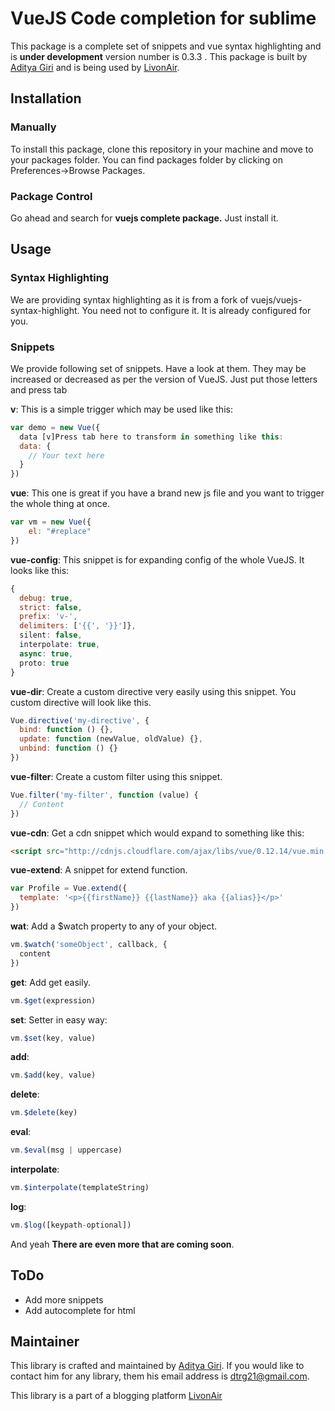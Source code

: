 # VueJS Code completion for sublime

This package is a complete set of snippets and vue syntax highlighting and is **under development** version number is 0.3.3 . This package is built by [Aditya Giri](https://github.com/BrainBuzzer) and is being used by [LivonAir](http://livonair.com).

## Installation

### Manually

To install this package, clone this repository in your machine and move to your packages folder. You can find packages folder by clicking on Preferences->Browse Packages.

### Package Control

Go ahead and search for __vuejs complete package.__ Just install it.

## Usage

### Syntax Highlighting

We are providing syntax highlighting as it is from a fork of vuejs/vuejs-syntax-highlight. You need not to configure it. It is already configured for you.

### Snippets

We provide following set of snippets. Have  a look at them. They may be increased or decreased as per the version of VueJS. Just put those letters and press <key>tab</key>

**v**:
This is a simple trigger which may be used like this:
```js
var demo = new Vue({
  data [v]Press tab here to transform in something like this:
  data: {
    // Your text here
  }
})
```
**vue**:
This one is great if you have a brand new js file and you want to trigger the whole thing at once.
```js
var vm = new Vue({
	el: "#replace"
})
```
**vue-config**:
This snippet is for expanding config of the whole VueJS. It looks like this:
```js
{
  debug: true,
  strict: false,
  prefix: 'v-',
  delimiters: ['{{', '}}']},
  silent: false,
  interpolate: true,
  async: true,
  proto: true
}
```
**vue-dir**:
Create a custom directive very easily using this snippet. You custom directive will look like this.
```js
Vue.directive('my-directive', {
  bind: function () {},
  update: function (newValue, oldValue) {},
  unbind: function () {}
})
```
**vue-filter**:
Create a custom filter using this snippet.
```js
Vue.filter('my-filter', function (value) {
  // Content
})
```
**vue-cdn**:
Get a cdn snippet which would expand to something like this:
```html
<script src="http://cdnjs.cloudflare.com/ajax/libs/vue/0.12.14/vue.min.js"></script>
```
**vue-extend**:
A snippet for extend function.
```js
var Profile = Vue.extend({
  template: '<p>{{firstName}} {{lastName}} aka {{alias}}</p>'
})
```
**wat**:
Add a $watch property to any of your object.
```js
vm.$watch('someObject', callback, {
  content
})
```
**get**:
Add get easily.
```js
vm.$get(expression)
```
**set**:
Setter in easy way:
```js
vm.$set(key, value)
```
**add**:
```js
vm.$add(key, value)
```
**delete**:
```js
vm.$delete(key)
```
**eval**:
```js
vm.$eval(msg | uppercase)
```
**interpolate**:
```js
vm.$interpolate(templateString)
```
**log**:
```js
vm.$log([keypath-optional])
```
And yeah __There are even more that are coming soon__.

## ToDo

* Add more snippets
* Add autocomplete for html

## Maintainer

This library is crafted and maintained by [Aditya Giri](http://github.com/BrainBuzzer). If you would like to contact him for any library, them his email address is [dtrg21@gmail.com](mailto:dtrg21@gmail.com).

This library is a part of a blogging platform [LivonAir](http://livonair.com)
